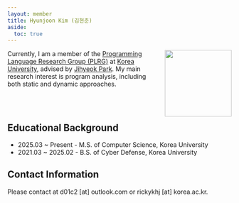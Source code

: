 ```yaml
---
layout: member
title: Hyunjoon Kim (김현준)
aside:
  toc: true
---
```


<img src="/assets/images/members/hyunjoon.kim.jpg"
align="right" style="margin-left: 1em" width="150em">

Currently, I am a member of the [Programming Language Research Group (PLRG)](/) at [Korea University](https://www.korea.ac.kr), advised by [Jihyeok Park](/members/jihyeok.park). My main research interest is program analysis, including both static and dynamic approaches.

<br><br>

## Educational Background
- 2025.03 ~ Present - M.S. of Computer Science, Korea University
- 2021.03 ~ 2025.02 - B.S. of Cyber Defense, Korea University

## Contact Information
Please contact at d01c2 [at] outlook.com or rickykhj [at] korea.ac.kr.
